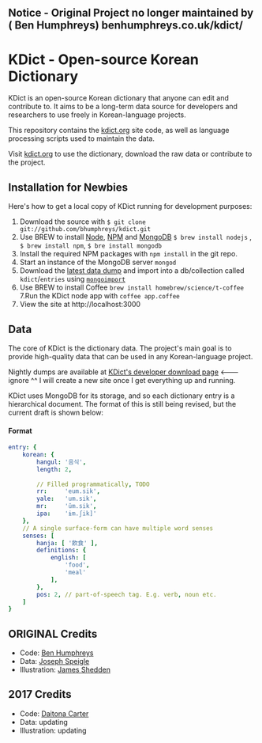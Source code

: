 ## Notice - Original Project no longer maintained by ( Ben Humphreys) benhumphreys.co.uk/kdict/


# KDict - Open-source Korean Dictionary

KDict is an open-source Korean dictionary that anyone can edit and contribute to.
It aims to be a long-term data source for developers and researchers to use freely in Korean-language projects.

This repository contains the [kdict.org](http://kdict.org) site code, as well as language processing scripts used to maintain the data.

Visit [kdict.org](http://kdict.org) to use the dictionary, download the raw data or contribute to the project.


## Installation for Newbies 

Here's how to get a local copy of KDict running for development purposes:

1. Download the source with ```$ git clone git://github.com/bhumphreys/kdict.git```
2. Use BREW to install [Node](http://nodejs.org/), [NPM](http://npmjs.org/) and [MongoDB](http://www.mongodb.org/)
```$ brew install nodejs``` , ```$ brew install npm```, ```$ bre install mongodb```
3. Install the required NPM packages with ```npm install``` in the git repo.
4. Start an instance of the MongoDB server ```mongod```
5. Download the [latest data dump](http://kdict.org/developers/download) and import into a db/collection called ``kdict``/``entries`` using [```mongoimport```](http://www.mongodb.org/display/DOCS/Import+Export+Tools#ImportExportTools-mongoimport)
6.  Use BREW to install Coffee  ```brew install homebrew/science/t-coffee ```
7.Run the KDict node app with ```coffee app.coffee```
8. View the site at http://localhost:3000


## Data

The core of KDict is the dictionary data. The project's main goal is to provide high-quality data that can be used in any Korean-language project.

Nightly dumps are available at [KDict's developer download page](http://kdict.org/developers/download) <---ignore
^^ I will create a new site once I get everything up and running.

KDict uses MongoDB for its storage, and so each dictionary entry is a hierarchical document.
The format of this is still being revised, but the current draft is shown below:


#### Format

```yaml
entry: {
	korean: {
		hangul: '음식',
		length: 2,
		
		// Filled programmatically, TODO
		rr:     'eum.sik',
		yale:   'um.sik',
		mr:     'ŭm.sik',
		ipa:    'ɨm.ʃik]'
	},
	// A single surface-form can have multiple word senses
	senses: [
		hanja: [ '飮食' ],
		definitions: {
			english: [
				'food',
				'meal'
			],
		},
		pos: 2, // part-of-speech tag. E.g. verb, noun etc.
	]
}
```


## ORIGINAL Credits

- Code: [Ben Humphreys](http://benhumphreys.co.uk/)
- Data: [Joseph Speigle](http://ezcorean.com/)
- Illustration: [James Shedden](http://jshedden.com/)

## 2017 Credits
- Code: [Daitona Carter](http://daitonacarter.com/)
- Data: updating
- Illustration: updating
